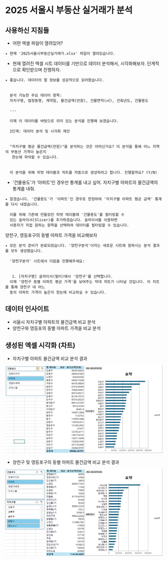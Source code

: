 # 2025 서울시 부동산 실거래가 분석

## 사용하신 지침들

+ 어떤 엑셀 파일이 열려있어?

```
✦ 현재 '2025서울시부동산실거래가.xlsx' 파일이 열려있습니다.
```

+ 현재 열려진 엑셀 시트 데이터를 기반으로 데이터 분석해서, 시각화해보자. 단계적으로 확인받으며 진행하자.

```
✦ 좋습니다. 데이터의 열 정보를 성공적으로 읽어왔습니다.


  분석 가능한 주요 데이터 항목:
  자치구명, 법정동명, 계약일, 물건금액(만원), 건물면적(㎡), 건축년도, 건물용도

  ---

  이제 이 데이터를 바탕으로 의미 있는 분석을 진행해 보겠습니다.

  2단계: 데이터 분석 및 시각화 제안


  "자치구별 평균 물건금액(만원)"을 분석하는 것은 어떠신가요? 이 분석을 통해 어느 지역의 부동산 가격이 높은지
   한눈에 파악할 수 있습니다.


  이 분석을 위해 피벗 테이블과 차트를 자동으로 생성하려고 합니다. 진행할까요? (Y/N)

```

+ '건물용도'가 '아파트'인 경우만 통계를 내고 싶어. 자치구별 아파트의 물건금액의 통계를 내줘.

```
✦ 알겠습니다. '건물용도'가 '아파트'인 경우로 한정하여 '자치구별 아파트 평균 금액' 통계를 다시 내겠습니다.

  이를 위해 기존에 만들었던 피벗 테이블에 '건물용도'를 필터링할 수
  있는 슬라이서(Slicer)를 추가하겠습니다. 슬라이서를 이용하면
  사용자가 직접 원하는 항목을 선택하여 데이터를 필터링할 수 있습니다.
```

양천구, 영등포구의 동별 아파트 가격을 비교해보자

```
✦ 모든 분석 준비가 완료되었습니다. '양천구분석'이라는 새로운 시트에 원하시는 분석 결과를 모두 생성했습니다.

  '양천구분석' 시트에서 다음을 진행해주세요:


   1. [자치구명] 슬라이서(필터)에서 '양천구'를 선택합니다.
  이제 '양천구 동별 아파트 평균 가격'을 보여주는 막대 차트가 나타날 것입니다. 이 차트를 통해 양천구 내 어느
  동의 아파트 가격이 높은지 한눈에 비교하실 수 있습니다.
  ```


## 데이터 인사이트

+ 서울시 자치구별 아파트의 물건금액 비교 분석  
+ 양천구와 영등포의 동별 아파트 가격을 비교 분석

## 생성된 엑셀 시각화 (차트)
+ 자치구별 아파트 물건금액 비교 분석 결과

![](./chart1.png)

+ 양천구 및 영등포구의 동별 아파트 물건금액 비교 분석 결과

![](./chart2.png)

 
 